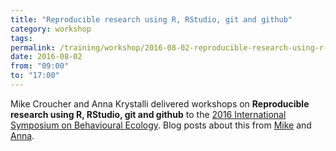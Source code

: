 ```yaml
---
title: "Reproducible research using R, RStudio, git and github"
category: workshop
tags:
permalink: /training/workshop/2016-08-02-reproducible-research-using-r-rstudio-git-and-github/
date: 2016-08-02
from: "09:00"
to: "17:00"
---
```


Mike Croucher and Anna Krystalli delivered workshops on **Reproducible research using R, RStudio, git and github** to the [2016 International Symposium on Behavioural Ecology](http://www.isbe2016.com/). Blog posts about this from [Mike](http://www.walkingrandomly.com/?p=6229) and [Anna](https://science.mozilla.org/blog/2016-isbe-review).